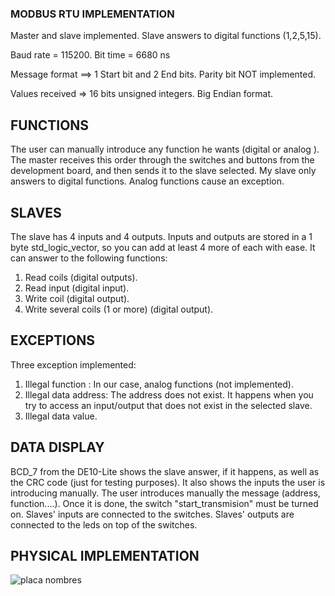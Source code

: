 

   ###   MODBUS RTU IMPLEMENTATION
         
   Master and slave implemented. Slave answers to digital functions (1,2,5,15).
    
   Baud rate = 115200.  Bit time = 6680 ns
 
   Message format ==> 1 Start bit and 2 End bits. Parity bit NOT implemented.
    
   Values received => 16 bits unsigned integers. Big Endian format.
    
   ## FUNCTIONS 
   
   The user can manually introduce any function he wants (digital or analog ). The master receives this order through
the switches and buttons from the development board, and then sends it to the slave selected.
   My slave only answers to digital functions. Analog functions cause an exception.
   
   ## SLAVES
   
   The slave has 4 inputs and 4 outputs. Inputs and outputs are stored in a 1 byte std_logic_vector, so you can add at least 4 more of each with ease. It can answer to the following functions:
   1. Read coils (digital outputs).
   2. Read input (digital input).
   5. Write coil (digital output).
   15. Write several coils (1 or more) (digital output).
   
   ## EXCEPTIONS
   
   Three exception implemented:
   1. Illegal function : In our case, analog functions (not implemented).
   2. Illegal data address: The address does not exist. It happens when you try to access an input/output that does not exist in the selected slave.
   3. Illegal data value.

## DATA DISPLAY

 BCD_7 from the DE10-Lite shows the slave answer, if it happens, as well as the CRC code (just for testing purposes). It also shows the inputs the user is introducing manually. The user introduces manually the message (address, function....). Once it is done, the switch "start_transmision" must be turned on.
 Slaves' inputs are connected to the switches. Slaves' outputs are connected to the leds on top of the switches.
 
 ## PHYSICAL IMPLEMENTATION
 
 ![placa nombres](https://user-images.githubusercontent.com/79548135/110376692-c9ba4200-8053-11eb-9435-1fbc068670be.png)
